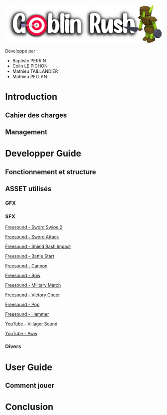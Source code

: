 ![img](.\Assets\Images\Logo.png)

Développé par :

- Baptiste PERRIN
- Colin LE PICHON
- Mathieu TAILLANDIER
- Mathieu PELLAN



# Introduction



## Cahier des charges



## Management



# Developper Guide

## Fonctionnement et structure



## ASSET utilisés

### GFX

[](https://assetstore.unity.com/packages/3d/environments/castle-pack-by-progru-185976)

[](https://assetstore.unity.com/packages/3d/environments/fantasy/free-fantasy-medieval-houses-and-props-pack-167010)

[](https://sketchfab.com/3d-models/low-poly-goblin-rigged-7dc07eff136d4725ac6d1d5001656182)

[](https://sketchfab.com/3d-models/low-poly-rock-cave-7923065c6e5449dc8cdc5dd2ae653fbe)

[](https://assetstore.unity.com/packages/3d/environments/landscapes/free-mid-poly-stylized-swamp-remastered-123765)

[](https://assetstore.unity.com/packages/3d/environments/low-poly-free-vegetation-kit-176906)

[](https://assetstore.unity.com/packages/3d/vegetation/lowpoly-trees-and-rocks-88376)

[](https://assetstore.unity.com/packages/2d/textures-materials/nature/terrain-tools-sample-asset-pack-145808)

[](https://assetstore.unity.com/packages/3d/props/low-poly-crates-80037)

[](https://www.freepik.com/free-vector/wooden-gold-buttons-ui-game_12760665.htm#page=1&query=wood%20ui&position=1)

### SFX

[Freesound - Sword Swipe 2](https://freesound.org/people/LukeSharples/sounds/209122/)

[Freesound - Sword Attack](https://freesound.org/people/Saviraz/sounds/547600/)

[Freesound - Shield Bash Impact](https://freesound.org/people/Hybrid_V/sounds/319590/)

[Freesound - Battle Start](https://freesound.org/people/Sound_Genius78/sounds/430772/)

[Freesound - Cannon](https://freesound.org/people/Isaac200000/sounds/184650/)

[Freesound - Bow](https://freesound.org/people/Erdie/sounds/65734/)

[Freesound - Military March](https://freesound.org/people/zagi2/sounds/204196/)

[Freesound - Victory Cheer](https://freesound.org/people/chripei/sounds/165491/)

[Freesound - Pop](https://freesound.org/people/deraj/sounds/202230/)

[Freesound - Hammer](https://freesound.org/people/sgrowe/sounds/342542/)

[YouTube - Villager Sound](https://www.youtube.com/watch?v=561xYvjMbNk)

[YouTube - Aww](https://www.youtube.com/watch?v=ltjT25GyXTM)

### Divers

# User Guide

## Comment jouer

# Conclusion




